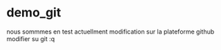 # demo_git
nous sommmes en test actuellment
modification sur la plateforme github
modifier su git
:q
